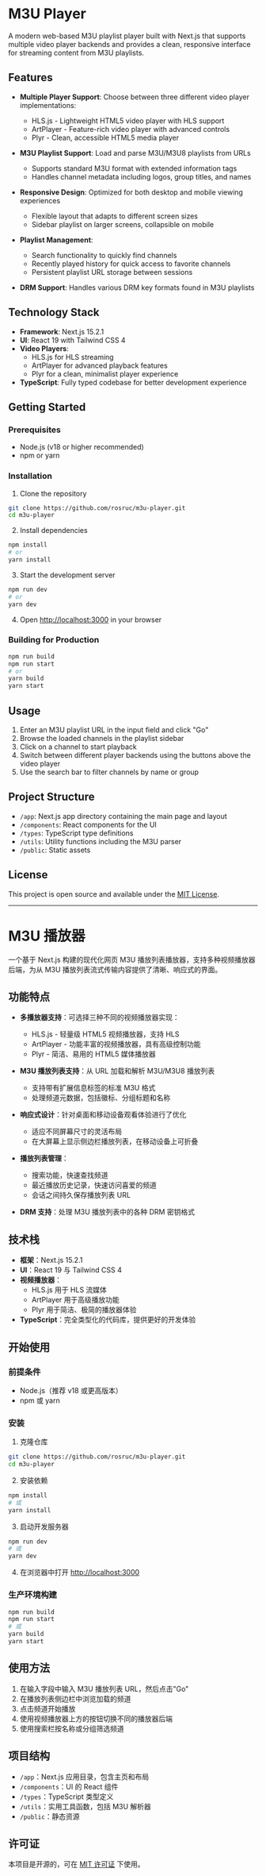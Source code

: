 # M3U Player

A modern web-based M3U playlist player built with Next.js that supports multiple video player backends and provides a clean, responsive interface for streaming content from M3U playlists.

## Features

- **Multiple Player Support**: Choose between three different video player implementations:
  - HLS.js - Lightweight HTML5 video player with HLS support
  - ArtPlayer - Feature-rich video player with advanced controls
  - Plyr - Clean, accessible HTML5 media player

- **M3U Playlist Support**: Load and parse M3U/M3U8 playlists from URLs
  - Supports standard M3U format with extended information tags
  - Handles channel metadata including logos, group titles, and names

- **Responsive Design**: Optimized for both desktop and mobile viewing experiences
  - Flexible layout that adapts to different screen sizes
  - Sidebar playlist on larger screens, collapsible on mobile

- **Playlist Management**:
  - Search functionality to quickly find channels
  - Recently played history for quick access to favorite channels
  - Persistent playlist URL storage between sessions

- **DRM Support**: Handles various DRM key formats found in M3U playlists

## Technology Stack

- **Framework**: Next.js 15.2.1
- **UI**: React 19 with Tailwind CSS 4
- **Video Players**:
  - HLS.js for HLS streaming
  - ArtPlayer for advanced playback features
  - Plyr for a clean, minimalist player experience
- **TypeScript**: Fully typed codebase for better development experience

## Getting Started

### Prerequisites

- Node.js (v18 or higher recommended)
- npm or yarn

### Installation

1. Clone the repository
```bash
git clone https://github.com/rosruc/m3u-player.git
cd m3u-player
```

2. Install dependencies
```bash
npm install
# or
yarn install
```

3. Start the development server
```bash
npm run dev
# or
yarn dev
```

4. Open [http://localhost:3000](http://localhost:3000) in your browser

### Building for Production

```bash
npm run build
npm run start
# or
yarn build
yarn start
```

## Usage

1. Enter an M3U playlist URL in the input field and click "Go"
2. Browse the loaded channels in the playlist sidebar
3. Click on a channel to start playback
4. Switch between different player backends using the buttons above the video player
5. Use the search bar to filter channels by name or group

## Project Structure

- `/app`: Next.js app directory containing the main page and layout
- `/components`: React components for the UI
- `/types`: TypeScript type definitions
- `/utils`: Utility functions including the M3U parser
- `/public`: Static assets

## License

This project is open source and available under the [MIT License](LICENSE).

---

# M3U 播放器

一个基于 Next.js 构建的现代化网页 M3U 播放列表播放器，支持多种视频播放器后端，为从 M3U 播放列表流式传输内容提供了清晰、响应式的界面。

## 功能特点

- **多播放器支持**：可选择三种不同的视频播放器实现：
  - HLS.js - 轻量级 HTML5 视频播放器，支持 HLS
  - ArtPlayer - 功能丰富的视频播放器，具有高级控制功能
  - Plyr - 简洁、易用的 HTML5 媒体播放器

- **M3U 播放列表支持**：从 URL 加载和解析 M3U/M3U8 播放列表
  - 支持带有扩展信息标签的标准 M3U 格式
  - 处理频道元数据，包括徽标、分组标题和名称

- **响应式设计**：针对桌面和移动设备观看体验进行了优化
  - 适应不同屏幕尺寸的灵活布局
  - 在大屏幕上显示侧边栏播放列表，在移动设备上可折叠

- **播放列表管理**：
  - 搜索功能，快速查找频道
  - 最近播放历史记录，快速访问喜爱的频道
  - 会话之间持久保存播放列表 URL

- **DRM 支持**：处理 M3U 播放列表中的各种 DRM 密钥格式

## 技术栈

- **框架**：Next.js 15.2.1
- **UI**：React 19 与 Tailwind CSS 4
- **视频播放器**：
  - HLS.js 用于 HLS 流媒体
  - ArtPlayer 用于高级播放功能
  - Plyr 用于简洁、极简的播放器体验
- **TypeScript**：完全类型化的代码库，提供更好的开发体验

## 开始使用

### 前提条件

- Node.js（推荐 v18 或更高版本）
- npm 或 yarn

### 安装

1. 克隆仓库
```bash
git clone https://github.com/rosruc/m3u-player.git
cd m3u-player
```

2. 安装依赖
```bash
npm install
# 或
yarn install
```

3. 启动开发服务器
```bash
npm run dev
# 或
yarn dev
```

4. 在浏览器中打开 [http://localhost:3000](http://localhost:3000)

### 生产环境构建

```bash
npm run build
npm run start
# 或
yarn build
yarn start
```

## 使用方法

1. 在输入字段中输入 M3U 播放列表 URL，然后点击"Go"
2. 在播放列表侧边栏中浏览加载的频道
3. 点击频道开始播放
4. 使用视频播放器上方的按钮切换不同的播放器后端
5. 使用搜索栏按名称或分组筛选频道

## 项目结构

- `/app`：Next.js 应用目录，包含主页和布局
- `/components`：UI 的 React 组件
- `/types`：TypeScript 类型定义
- `/utils`：实用工具函数，包括 M3U 解析器
- `/public`：静态资源

## 许可证

本项目是开源的，可在 [MIT 许可证](LICENSE) 下使用。
